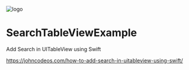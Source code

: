![logo](https://i.imgur.com/Dv73hCk.png)
# SearchTableViewExample
Add Search in UITableView using Swift

https://johncodeos.com/how-to-add-search-in-uitableview-using-swift/
